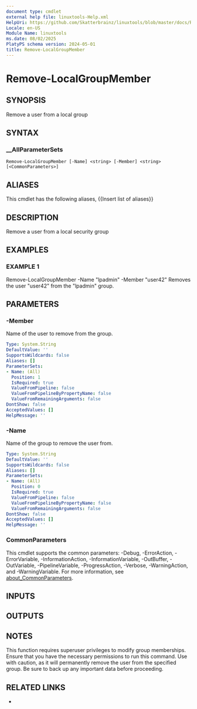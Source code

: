 ```yaml
---
document type: cmdlet
external help file: linuxtools-Help.xml
HelpUri: https://github.com/Skatterbrainz/linuxtools/blob/master/docs/Remove-LocalGroupMember.md
Locale: en-US
Module Name: linuxtools
ms.date: 08/02/2025
PlatyPS schema version: 2024-05-01
title: Remove-LocalGroupMember
---
```


# Remove-LocalGroupMember

## SYNOPSIS

Remove a user from a local group

## SYNTAX

### __AllParameterSets

```
Remove-LocalGroupMember [-Name] <string> [-Member] <string> [<CommonParameters>]
```

## ALIASES

This cmdlet has the following aliases,
  {{Insert list of aliases}}

## DESCRIPTION

Remove a user from a local security group

## EXAMPLES

### EXAMPLE 1

Remove-LocalGroupMember -Name "lpadmin" -Member "user42"
Removes the user "user42" from the "lpadmin" group.

## PARAMETERS

### -Member

Name of the user to remove from the group.

```yaml
Type: System.String
DefaultValue: ''
SupportsWildcards: false
Aliases: []
ParameterSets:
- Name: (All)
  Position: 1
  IsRequired: true
  ValueFromPipeline: false
  ValueFromPipelineByPropertyName: false
  ValueFromRemainingArguments: false
DontShow: false
AcceptedValues: []
HelpMessage: ''
```

### -Name

Name of the group to remove the user from.

```yaml
Type: System.String
DefaultValue: ''
SupportsWildcards: false
Aliases: []
ParameterSets:
- Name: (All)
  Position: 0
  IsRequired: true
  ValueFromPipeline: false
  ValueFromPipelineByPropertyName: false
  ValueFromRemainingArguments: false
DontShow: false
AcceptedValues: []
HelpMessage: ''
```

### CommonParameters

This cmdlet supports the common parameters: -Debug, -ErrorAction, -ErrorVariable,
-InformationAction, -InformationVariable, -OutBuffer, -OutVariable, -PipelineVariable,
-ProgressAction, -Verbose, -WarningAction, and -WarningVariable. For more information, see
[about_CommonParameters](https://go.microsoft.com/fwlink/?LinkID=113216).

## INPUTS

## OUTPUTS

## NOTES

This function requires superuser privileges to modify group memberships.
Ensure that you have the necessary permissions to run this command.
Use with caution, as it will permanently remove the user from the specified group.
Be sure to back up any important data before proceeding.


## RELATED LINKS

- [](https://github.com/Skatterbrainz/linuxtools/blob/master/docs/Remove-LocalGroupMember.md)
